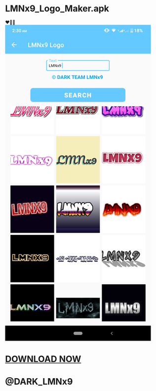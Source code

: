 # LMNx9_Logo_Maker.apk
❤️🌺😍
![logo](https://github.com/LMNx9-JOHNY/LMNx9_Logo_Maker.apk/blob/main/Screenshot_20231129-023003.png)
# <a href="https://github.com/LMNx9-JOHNY/LMNx9_Logo_Maker.apk/raw/main/LMNx9%20Logo_1.0.apk">DOWNLOAD NOW</a>
# @DARK_LMNx9
